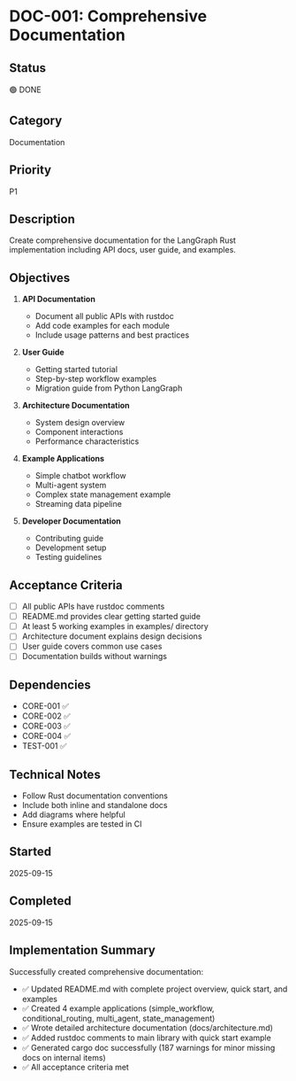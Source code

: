 # DOC-001: Comprehensive Documentation

## Status
🟢 DONE

## Category
Documentation

## Priority
P1

## Description
Create comprehensive documentation for the LangGraph Rust implementation including API docs, user guide, and examples.

## Objectives
1. **API Documentation**
   - Document all public APIs with rustdoc
   - Add code examples for each module
   - Include usage patterns and best practices

2. **User Guide**
   - Getting started tutorial
   - Step-by-step workflow examples
   - Migration guide from Python LangGraph

3. **Architecture Documentation**
   - System design overview
   - Component interactions
   - Performance characteristics

4. **Example Applications**
   - Simple chatbot workflow
   - Multi-agent system
   - Complex state management example
   - Streaming data pipeline

5. **Developer Documentation**
   - Contributing guide
   - Development setup
   - Testing guidelines

## Acceptance Criteria
- [ ] All public APIs have rustdoc comments
- [ ] README.md provides clear getting started guide
- [ ] At least 5 working examples in examples/ directory
- [ ] Architecture document explains design decisions
- [ ] User guide covers common use cases
- [ ] Documentation builds without warnings

## Dependencies
- CORE-001 ✅
- CORE-002 ✅
- CORE-003 ✅
- CORE-004 ✅
- TEST-001 ✅

## Technical Notes
- Follow Rust documentation conventions
- Include both inline and standalone docs
- Add diagrams where helpful
- Ensure examples are tested in CI

## Started
2025-09-15

## Completed
2025-09-15

## Implementation Summary
Successfully created comprehensive documentation:
- ✅ Updated README.md with complete project overview, quick start, and examples
- ✅ Created 4 example applications (simple_workflow, conditional_routing, multi_agent, state_management)
- ✅ Wrote detailed architecture documentation (docs/architecture.md)
- ✅ Added rustdoc comments to main library with quick start example
- ✅ Generated cargo doc successfully (187 warnings for minor missing docs on internal items)
- ✅ All acceptance criteria met